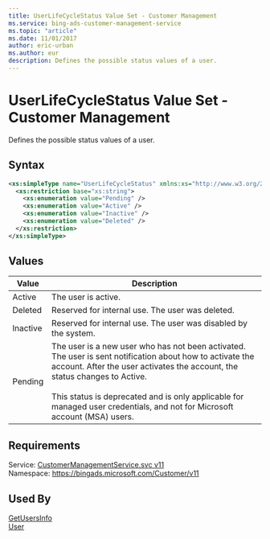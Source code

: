 ```yaml
---
title: UserLifeCycleStatus Value Set - Customer Management
ms.service: bing-ads-customer-management-service
ms.topic: "article"
ms.date: 11/01/2017
author: eric-urban
ms.author: eur
description: Defines the possible status values of a user.
---
```

# UserLifeCycleStatus Value Set - Customer Management
Defines the possible status values of a user.

## Syntax
```xml
<xs:simpleType name="UserLifeCycleStatus" xmlns:xs="http://www.w3.org/2001/XMLSchema">
  <xs:restriction base="xs:string">
    <xs:enumeration value="Pending" />
    <xs:enumeration value="Active" />
    <xs:enumeration value="Inactive" />
    <xs:enumeration value="Deleted" />
  </xs:restriction>
</xs:simpleType>
```

## <a name="values"></a>Values

|Value|Description|
|-----------|---------------|
|<a name="active"></a>Active|The user is active.|
|<a name="deleted"></a>Deleted|Reserved for internal use. The user was deleted.|
|<a name="inactive"></a>Inactive|Reserved for internal use. The user was disabled by the system.|
|<a name="pending"></a>Pending|The user is a new user who has not been activated. The user is sent notification about how to activate the account. After the user activates the account, the status changes to Active.<br/><br/> This status is deprecated and is only applicable for managed user credentials, and not for Microsoft account (MSA) users. |

## Requirements
Service: [CustomerManagementService.svc v11](https://clientcenter.api.bingads.microsoft.com/Api/CustomerManagement/v11/CustomerManagementService.svc)  
Namespace: https://bingads.microsoft.com/Customer/v11  

## Used By
[GetUsersInfo](getusersinfo.md)  
[User](user.md)  
